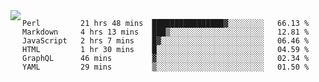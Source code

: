 

<a href="https://github.com/anuraghazra/github-readme-stats">
  <img align="left" src="https://github-readme-stats.vercel.app/api?username=kfly8&count_private=true&show_icons=true&theme=calm" />
</a>


<!--START_SECTION:waka-->

```text
Perl         21 hrs 48 mins  ████████████████▓░░░░░░░░   66.13 %
Markdown     4 hrs 13 mins   ███▒░░░░░░░░░░░░░░░░░░░░░   12.81 %
JavaScript   2 hrs 7 mins    █▓░░░░░░░░░░░░░░░░░░░░░░░   06.46 %
HTML         1 hr 30 mins    █░░░░░░░░░░░░░░░░░░░░░░░░   04.59 %
GraphQL      46 mins         ▓░░░░░░░░░░░░░░░░░░░░░░░░   02.34 %
YAML         29 mins         ▒░░░░░░░░░░░░░░░░░░░░░░░░   01.50 %
```

<!--END_SECTION:waka-->

